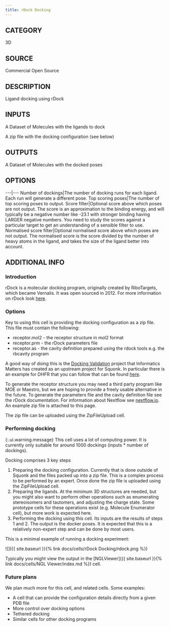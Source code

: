 ```yaml
---
title: rDock Docking
---
```


## CATEGORY
3D

## SOURCE
Commercial Open Source

## DESCRIPTION
Ligand docking using rDock

## INPUTS
A Dataset of Molecules with the ligands to dock

A zip file with the docking configuration (see below)

## OUTPUTS
A Dataset of Molecules with the docked poses

## OPTIONS

---|---
Number of dockings|The number of docking runs for each ligand. Each run will generate a different pose.
Top scoring poses|The number of top scoring poses to output.
Score filter|Optional score above which poses are not output. The score is an approximation to the binding energy, and will typically be a negative number like -23.1 with stronger binding having LARGER negative numbers. You need to study the scores against a particular target to get an understanding of a sensible filter to use.
Normalised score filter|Optional normalised score above which poses are not output. The normalised score is the score divided by the number of heavy atoms in the ligand, and takes the size of the ligand better into account.

## ADDITIONAL INFO

### Introduction
rDock is a molecular docking program, originally created by RiboTargets, which became Vernalis. It was open sourced in 2012. For more information on rDock look [here](http://rdock.sourceforge.net/).

### Options
Key to using this cell is providing the docking configuration as a zip file. This file must contain the following:

- receptor.mol2 - the receptor structure in mol2 format
- receptor.prm - the rDock parameters file
- receptor.as - the cavity definition prepared using the rdock tools e.g. the rbcavity program

A good way of doing this is the [Docking Validation](https://github.com/InformaticsMatters/docking-validation) project that Informatics Matters has created as an upstream project for Squonk. In particular there is an example for DHFR that you can follow that can be found [here](https://github.com/InformaticsMatters/docking-validation/tree/master/targets/dhfr/expts/vs-simple-rdock).

To generate the receptor structure you may need a third party program like MOE or Maestro, but we are hoping to provide a freely usable alternative in the future.
To generate the parameters file and the cavity definition file see the rDock documentation.
For information about Nextflow see [nextflow.io](http://nextflow.io/).
An example zip file is attached to this page.

The zip file can be uploaded using the ZipFileUpload cell.

### Performing docking

{:.ui.warning.message}
This cell uses a lot of computing power. It is currently only suitable for around 1000 dockings (inputs * number of dockings).

Docking comprises 3 key steps

1. Preparing the docking configuration. Currently that is done outside of Squonk and the files packed up into a zip file. This is a complex process to be performed by an expert. Once done the zip file is uploaded using the ZipFileUpload cell.
2. Preparing the ligands. At the minimum 3D structures are needed, but you might also want to perform other operations such as enumerating stereoisomers and tautomers, and adjusting the charge state. Some prototype cells for these operations exist (e.g. Molecule Enumerator cell), but more work is expected here.
3. Performing the docking using this cell. Its inputs are the results of steps 1 and 2. The output is the docker poses. It is expected that this is a relatively non-expert step and can be done by most users.

This is a minimal example of running a docking experiment:

![]({{ site.baseurl }}{% link docs/cells/rDock Docking/rdock.png %})

Typically you might view the output in the [NGLViewer]({{ site.baseurl }}{% link docs/cells/NGL Viewer/index.md %}) cell.

### Future plans
We plan much more for this cell, and related cells. Some examples:

- A cell that can provide the configuration details directly from a given PDB file
- More control over docking options
- Tethered docking
- Similar cells for other docking programs
